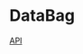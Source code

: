 # DataBag

[API](https://htmlpreview.github.io/?https://raw.githubusercontent.com/balzack/databag/main/doc/swagger.html)
